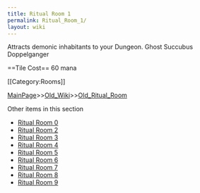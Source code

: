 ```yaml
---
title: Ritual Room 1
permalink: Ritual_Room_1/
layout: wiki
---
```

Attracts demonic inhabitants to your Dungeon.
Ghost
Succubus
Doppelganger

==Tile Cost==
60 mana

[[Category:Rooms]]

[MainPage](/keeperrl_wiki/ "wikilink")>>[Old_Wiki](/keeperrl_wiki/Old_Wiki "wikilink")>>[Old_Ritual_Room](/keeperrl_wiki/Old_Ritual_Room "wikilink")

Other items in this section
-    [Ritual Room 0](/keeperrl_wiki/Ritual_Room_0 "wikilink")
-    [Ritual Room 2](/keeperrl_wiki/Ritual_Room_2 "wikilink")
-    [Ritual Room 3](/keeperrl_wiki/Ritual_Room_3 "wikilink")
-    [Ritual Room 4](/keeperrl_wiki/Ritual_Room_4 "wikilink")
-    [Ritual Room 5](/keeperrl_wiki/Ritual_Room_5 "wikilink")
-    [Ritual Room 6](/keeperrl_wiki/Ritual_Room_6 "wikilink")
-    [Ritual Room 7](/keeperrl_wiki/Ritual_Room_7 "wikilink")
-    [Ritual Room 8](/keeperrl_wiki/Ritual_Room_8 "wikilink")
-    [Ritual Room 9](/keeperrl_wiki/Ritual_Room_9 "wikilink")
